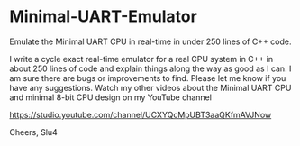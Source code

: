 # Minimal-UART-Emulator
Emulate the Minimal UART CPU in real-time in under 250 lines of C++ code.

I write a cycle exact real-time emulator for a real CPU system in C++ in about 250 lines of code and explain things along the way as good as I can. I am sure there are bugs or improvements to find. Please let me know if you have any suggestions. Watch my other videos about the Minimal UART CPU and minimal 8-bit CPU design on my YouTube channel

https://studio.youtube.com/channel/UCXYQcMpUBT3aaQKfmAVJNow

Cheers,
Slu4
